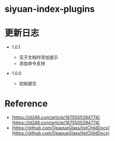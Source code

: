 # siyuan-index-plugins

# 更新日志

* 1.0.1

  * 无子文档时添加提示
  * 添加命令支持
* 1.0.0

  * 初始提交

# Reference

* [https://ld246.com/article/1675505394774](https://ld246.com/article/1675505394774)
* [https://github.com/OpaqueGlass/listChildDocs](https://github.com/OpaqueGlass/listChildDocs)